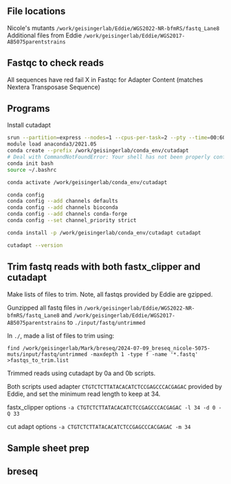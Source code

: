 ## File locations
Nicole's mutants `/work/geisingerlab/Eddie/WGS2022-NR-bfmRS/fastq_Lane8`
Additional files from Eddie `/work/geisingerlab/Eddie/WGS2017-AB5075parentstrains`

## Fastqc to check reads

All sequences have red fail X in Fastqc for Adapter Content (matches Nextera Transposase Sequence)

## Programs

Install cutadapt

```bash
srun --partition=express --nodes=1 --cpus-per-task=2 --pty --time=00:60:00 /bin/bash
module load anaconda3/2021.05
conda create --prefix /work/geisingerlab/conda_env/cutadapt
# Deal with CommandNotFoundError: Your shell has not been properly configured to use 'conda activate'.
conda init bash
source ~/.bashrc

conda activate /work/geisingerlab/conda_env/cutadapt

conda config 
conda config --add channels defaults
conda config --add channels bioconda
conda config --add channels conda-forge
conda config --set channel_priority strict

conda install -p /work/geisingerlab/conda_env/cutadapt cutadapt

cutadapt --version
```

## Trim fastq reads with both fastx_clipper and cutadapt

Make lists of files to trim.  Note, all fastqs provided by Eddie are gzipped.

Gunzipped all fastq files in `/work/geisingerlab/Eddie/WGS2022-NR-bfmRS/fastq_Lane8` and `/work/geisingerlab/Eddie/WGS2017-AB5075parentstrains` to `./input/fastq/untrimmed`

In `./`, made a list of files to trim using:

`find /work/geisingerlab/Mark/breseq/2024-07-09_breseq_nicole-5075-muts/input/fastq/untrimmed -maxdepth 1 -type f -name '*.fastq' >fastqs_to_trim.list`

Trimmed reads using cutadapt by 0a and 0b scripts.

Both scripts used adapter `CTGTCTCTTATACACATCTCCGAGCCCACGAGAC` provided by Eddie, and set the minimum read length to keep at 34.

fastx_clipper options `-a CTGTCTCTTATACACATCTCCGAGCCCACGAGAC -l 34 -d 0 -Q 33`

cut adapt options `-a CTGTCTCTTATACACATCTCCGAGCCCACGAGAC -m 34`

## Sample sheet prep



## breseq


